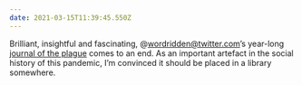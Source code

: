 ```yaml
---
date: 2021-03-15T11:39:45.550Z
---
```


Brilliant, insightful and fascinating, @wordridden@twitter.com’s year-long [journal of the plague](https://wordridden.com/post/965) comes to an end. As an important artefact in the social history of this pandemic, I’m convinced it should be placed in a library somewhere.
